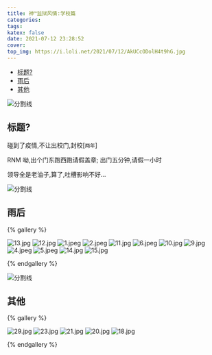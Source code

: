 ```yaml
---
title: 神™监狱风情:学校篇
categories:
tags:
katex: false
date: 2021-07-12 23:28:52
cover:
top_img: https://i.loli.net/2021/07/12/AkUCcODolH4t9hG.jpg
---
```


<!--
 * @?: *********************************************************************
 * @Author: Weidows
 * @LastEditors: Weidows
 * @LastEditTime: 2021-08-01 17:46:06
 * @FilePath: \Blog-private\source\gallery\Landscape\学校.md
 * @Description:
 * @!: *********************************************************************
-->

- [标题?](#标题)
- [雨后](#雨后)
- [其他](#其他)

![分割线](https://cdn.jsdelivr.net/gh/Weidows/Images/img/divider.png)

## 标题?

碰到了疫情,不让出校门,封校[`两年`]

RNM 呦,出个门东跑西跑请假盖章; 出门五分钟,请假一小时

领导全是老油子,算了,吐槽影响不好...

![分割线](https://cdn.jsdelivr.net/gh/Weidows/Images/img/divider.png)

## 雨后

{% gallery %}

![13.jpg](https://i.loli.net/2021/07/12/69luoiV7fgwUMAO.jpg)
![12.jpg](https://i.loli.net/2021/07/12/g1VjhJeLXPxdZNy.jpg)
![1.jpeg](https://i.loli.net/2021/07/12/6YyiAsN7LnDpOEX.jpg)
![2.jpeg](https://i.loli.net/2021/07/12/W9lOhg4Amp7FkPa.jpg)
![11.jpg](https://i.loli.net/2021/07/12/TOWyw4AqfLkp5Do.jpg)
![6.jpeg](https://i.loli.net/2021/07/12/7tiqH6o5ygGUAKs.jpg)
![10.jpg](https://i.loli.net/2021/07/12/LDAXBkKn34G2TC8.jpg)
![9.jpg](https://i.loli.net/2021/07/12/DUyWK4NYCw2bozP.jpg)
![4.jpeg](https://i.loli.net/2021/07/12/gCPHLJBF8prc7mY.jpg)
![5.jpeg](https://i.loli.net/2021/07/12/MzJNDq6s85IUoBm.jpg)
![14.jpg](https://i.loli.net/2021/07/12/AkUCcODolH4t9hG.jpg)
![15.jpg](https://i.loli.net/2021/07/12/Ri9HYsNczASBFnh.jpg)

{% endgallery %}

![分割线](https://cdn.jsdelivr.net/gh/Weidows/Images/img/divider.png)

## 其他

{% gallery %}

![29.jpg](https://i.loli.net/2021/07/12/Lx8kKHhna2YbDJm.jpg)
![23.jpg](https://i.loli.net/2021/07/12/ZlLTB89qeFG2P4y.jpg)
![21.jpg](https://i.loli.net/2021/07/12/U3EPMxad8g4I6hR.jpg)
![20.jpg](https://i.loli.net/2021/07/12/FKGij4thxY6kfHe.jpg)
![18.jpg](https://i.loli.net/2021/07/12/iAlbjGszhLwCFau.jpg)

{% endgallery %}
